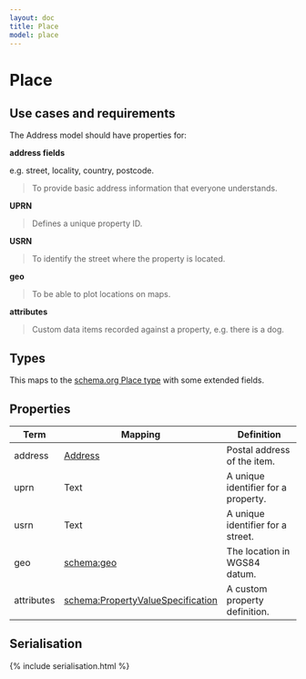 ```yaml
---
layout: doc
title: Place
model: place
---
```


# Place

## Use cases and requirements

The Address model should have properties for:

**address fields**

e.g. street, locality, country, postcode.

> To provide basic address information that everyone understands.

**UPRN**

> Defines a unique property ID.

**USRN**

> To identify the street where the property is located.

**geo**

> To be able to plot locations on maps.

**attributes**

> Custom data items recorded against a property, e.g. there is a dog.



## Types

This maps to the [schema.org Place type](http://schema.org/Place) with some extended fields.


## Properties

Term     | Mapping | Definition
---------|---------|-----------
address | [Address](address.md) | Postal address of the item.
uprn | Text | A unique identifier for a property.
usrn | Text | A unique identifier for a street.
geo | [schema:geo](https://schema.org/geo) | The location in WGS84 datum.
attributes | [schema:PropertyValueSpecification](http://schema.org/PropertyValueSpecification) | A custom property definition.


## Serialisation

{% include serialisation.html %}



